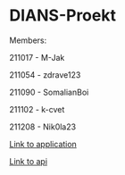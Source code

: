 # DIANS-Proekt
Members:

211017 - M-Jak

211054 - zdrave123

211090 - SomalianBoi

211102 - k-cvet

211208 - Nik0la23

[Link to application](https://omm-app.nicepebble-3b5681aa.westeurope.azurecontainerapps.io/)  

[Link to api](https://omm-api.nicepebble-3b5681aa.westeurope.azurecontainerapps.io)
